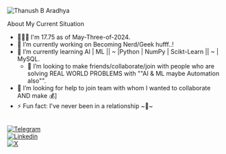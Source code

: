 ![Thanush B Aradhya](https://github.com/Thanush-B-Aradhya/Thanush-B-Aradhya/assets/146853395/68c85bc7-bcd6-4cfa-b040-603147e7365c)

About My Current Situation

- 🚶🏼‍♂️ I'm 17.75 as of May-Three-of-2024.
- 🔭 I’m currently working on Becoming Nerd/Geek hufff..!
- 🌱 I’m currently learning AI | ML || ~ |Python | NumPy | Scikt-Learn || ~ | MySQL.
  - 👯 I’m looking to make friends/collaborate/join with people who are solving REAL WORLD PROBLEMS with ""AI & ML maybe Automation also"".
- 🤔 I’m looking for help to join team with whom I wanted to collaborate AND make 💰]
- ⚡ Fun fact: I've never been in a relationship ~💞~

<br>[![Telegram](https://github.com/Thanush-B-Aradhya/Thanush-B-Aradhya/assets/146853395/6981ff8d-8dca-4f92-8a49-9b209d6a0006)](https://t.me/THANUSH_B_ARADHYA)
<br>[![Linkedin](https://github.com/Thanush-B-Aradhya/Thanush-B-Aradhya/assets/146853395/fcdd71a2-d886-4b8b-974d-b8d7b1d49b5b)](https://www.linkedin.com/in/thanush-b-%E2%80%8Earadhya-2ab3b421a/)
<br>[![X](https://github.com/Thanush-B-Aradhya/Thanush-B-Aradhya/assets/146853395/a626e5fa-89a0-49ee-97a3-c42356a3a0d1)](https://twitter.com/HeIsThanush)
